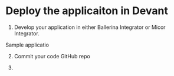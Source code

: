 # Deploy the applicaiton in Devant

1. Develop your application in either Ballerina Integrator or Micor Integrator.

Sample applicatio

2. Commit your code GitHub repo

3. 